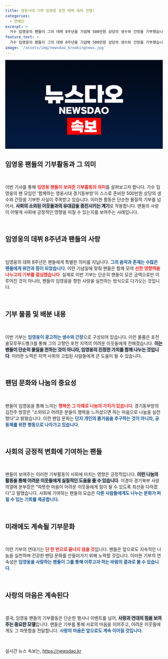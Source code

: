 ```yaml
---
title: 영웅시대 기부 임영웅 포천 데뷔 축하 진행!
categories:
  - 연예인
excerpt: >
  가수 임영웅의 팬들이 그의 데뷔 8주년을 기념해 500만원 상당의 생수와 간장을 기부했습니다. 따뜻한 나눔으로 어려운 이웃들에게 행복을 전하고자 한 이들의 뜻깊은 선행을 만나보세요!
feature_text: >
  가수 임영웅의 팬들이 그의 데뷔 8주년을 기념해 500만원 상당의 생수와 간장을 기부했습니다. 따뜻한 나눔으로 어려운 이웃들에게 행복을 전하고자 한 이들의 뜻깊은 선행을 만나보세요!
image: '/assets/img/newsdao_breakingnews.jpg'
---
```


<p><img src="/assets/img/newsdao_breakingnews.jpg" alt="pcversion 속보" /></p>

<h2 data-ke-size="size26">임영웅 팬들의 기부활동과 그 의미</h2>

<p data-ke-size="size16">&nbsp;</p>

<p>이번 기사를 통해 <b><span style="color: #ee2323;">임영웅 팬들이 보여준 기부활동의 의미</span></b>를 살펴보고자 합니다. 가수 임영웅의 팬 모임인 '함께하는 영웅시대 경기동부방'이 스스로 준비한 500만원 상당의 생수와 간장을 기부한 사실이 주목받고 있습니다. 이러한 활동은 단순한 물질적 기부를 넘어서, <b><span style="background-color: #21538527;">사회의 소외된 이웃들과의 유대감을 증진시키는 계기</span></b>로 작용합니다. 팬들의 사랑이 어떻게 사회에 긍정적인 영향을 미칠 수 있는지를 보여주는 사례입니다. </p>

<p data-ke-size="size16">&nbsp;</p>

<h2 data-ke-size="size26">임영웅의 데뷔 8주년과 팬들의 사랑</h2>

<p data-ke-size="size16">&nbsp;</p>

<p>임영웅의 데뷔 8주년은 팬들에게 특별한 의미를 지닙니다. <b><span style="color: #1a5490;">그의 음악과 존재는 수많은 팬들에게 위안과 힘이 되었습니다</span></b>. 이런 기념일에 맞춰 팬들은 함께 모여 <b><span style="color: #ee2323;">선한 영향력을 나누고자 기부를 결심했습니다</span></b>. 실제로 이번 기부는 단순히 팬들이 모은 금액으로만 이루어진 것이 아니라, 팬들이 임영웅을 향한 사랑을 실천하는 방식으로 다가오는 것입니다.</p>

<p data-ke-size="size16">&nbsp;</p>

<h2 data-ke-size="size26">기부 물품 및 배분 내용</h2>

<p data-ke-size="size16">&nbsp;</p>

<p>이번 기부는 <b><span style="color: #1a5490;">임영웅이 광고하는 생수와 간장</span></b>으로 구성되어 있습니다. 이런 물품은 포천솔모루푸드뱅크를 통해 그의 고향인 포천 지역의 어려운 이웃들에게 전해졌습니다. <b><span style="background-color: #21538527;">이는 팬들이 단순히 물질을 전하는 것이 아니라, 임영웅의 진정한 가치를 함께 나누는 것입니다</span></b>. 이러한 노력은 지역 사회의 고립된 사람들에게 큰 도움이 될 수 있습니다.</p>

<p data-ke-size="size16">&nbsp;</p>

<h2 data-ke-size="size26">팬덤 문화와 나눔의 중요성</h2>

<p data-ke-size="size16">&nbsp;</p>

<p>팬들이 임영웅을 통해 느끼는 <b><span style="color: #ee2323;">행복은 그 자체로 나눔의 가치가 있습니다</span></b>. 경기동부방의 김진주 방장은 “소외되고 어려운 분들이 행복을 느끼셨으면 하는 마음으로 나눔을 실천했다”고 밝혔습니다. 이런 팬덤 문화는 <b><span style="color: #1a5490;">단지 개인의 즐거움을 추구하는 것이 아니라, 공동체를 위한 행동으로 나아가고 있습니다</span></b>.</p>

<p data-ke-size="size16">&nbsp;</p>

<h2 data-ke-size="size26">사회의 긍정적 변화에 기여하는 팬들</h2>

<p data-ke-size="size16">&nbsp;</p>

<p>팬들이 보여주는 이러한 기부활동이 사회에 미치는 영향은 긍정적입니다. <b><span style="background-color: #21538527;">이런 나눔의 활동을 통해 어려운 이웃들에게 실질적인 도움을 줄 수 있습니다</span></b>. 이경아 경기북부 사랑의열매 본부장은 “따뜻한 마음이 어려운 이웃들에게 힘이 될 수 있도록 최선을 다하겠다”고 말했습니다. 사회에 기여하는 팬들의 모습은 <b><span style="color: #1a5490;">다른 사람들에게도 나누는 문화가 퍼질 수 있는 기회를 제공합니다</span></b>.</p>

<p data-ke-size="size16">&nbsp;</p>

<h2 data-ke-size="size26">미래에도 계속될 기부문화</h2>

<p data-ke-size="size16">&nbsp;</p>

<p>이런 기부의 연대기는 <b><span style="color: #ee2323;">단 한 번으로 끝나지 않을 것</span></b>입니다. 팬들은 앞으로도 지속적인 나눔을 실천하며 건강한 팬덤 문화를 만들어가기 위해 노력할 것입니다. 이러한 기부의 연속성은 <b><span style="color: #1a5490;">임영웅을 사랑하는 팬들이 그를 통해 이루고자 하는 바람의 결과로 볼 수 있습니다</span></b>.</p>

<p data-ke-size="size16">&nbsp;</p>

<h2 data-ke-size="size26">사랑의 마음은 계속된다</h2>

<p data-ke-size="size16">&nbsp;</p>

<p>결국, 임영웅 팬들의 기부활동은 단순한 행사나 이벤트를 넘어, <b><span style="background-color: #21538527;">사랑과 연대의 힘을 보여주는 중요한 모델</span></b>입니다. 팬들은 기부를 통해 서로의 마음을 이어주고, 어려운 이웃들에게도 그 따뜻함을 전달합니다. <b><span style="color: #1a5490;">사랑의 마음은 앞으로도 계속 이어질 것입니다</span></b>.</p>

<p data-ke-size="size16">&nbsp;</p>
실시간 뉴스 속보는, <a href="https://newsdao.kr" rel="dofollow">https://newsdao.kr</a>


